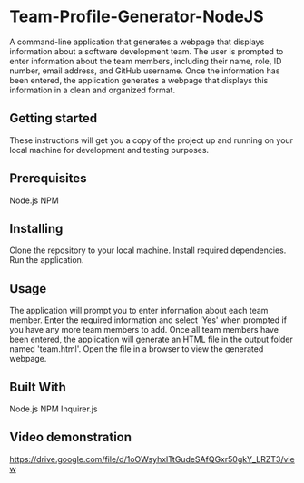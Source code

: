 # Team-Profile-Generator-NodeJS
A command-line application that generates a webpage that displays information about a software development team. The user is prompted to enter information about the team members, including their name, role, ID number, email address, and GitHub username. Once the information has been entered, the application generates a webpage that displays this information in a clean and organized format.

## Getting started

These instructions will get you a copy of the project up and running on your local machine for development and testing purposes.

## Prerequisites

Node.js
NPM

## Installing
Clone the repository to your local machine. 
Install required dependencies. 
Run the application.

## Usage
The application will prompt you to enter information about each team member.
Enter the required information and select 'Yes' when prompted if you have any more team members to add.
Once all team members have been entered, the application will generate an HTML file in the output folder named 'team.html'.
Open the file in a browser to view the generated webpage.

## Built With
Node.js
NPM
Inquirer.js 

## Video demonstration
https://drive.google.com/file/d/1oOWsyhxlTtGudeSAfQGxr50gkY_LRZT3/view
